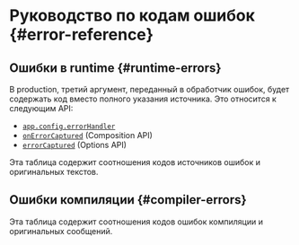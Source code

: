 <script setup>
import { ref, onMounted } from 'vue'
import { data } from './errors.data.ts'
import ErrorsTable from './ErrorsTable.vue'

const highlight = ref()
onMounted(() => {
  highlight.value = location.hash.slice(1)
})
</script>

# Руководство по кодам ошибок {#error-reference}

## Ошибки в runtime {#runtime-errors}

В production, третий аргумент, переданный в обработчик ошибок, будет содержать код вместо полного указания источника. Это относится к следующим API:

- [`app.config.errorHandler`](/api/application#app-config-errorhandler)
- [`onErrorCaptured`](/api/composition-api-lifecycle#onerrorcaptured) (Composition API)
- [`errorCaptured`](/api/options-lifecycle#errorcaptured) (Options API)

Эта таблица содержит соотношения кодов источников ошибок и оригинальных текстов.

<ErrorsTable kind="runtime" :errors="data.runtime" :highlight="highlight" />

## Ошибки компиляции {#compiler-errors}

Эта таблица содержит соотношения кодов ошибок компиляции и оригинальных сообщений.

<ErrorsTable kind="compiler" :errors="data.compiler" :highlight="highlight" />
